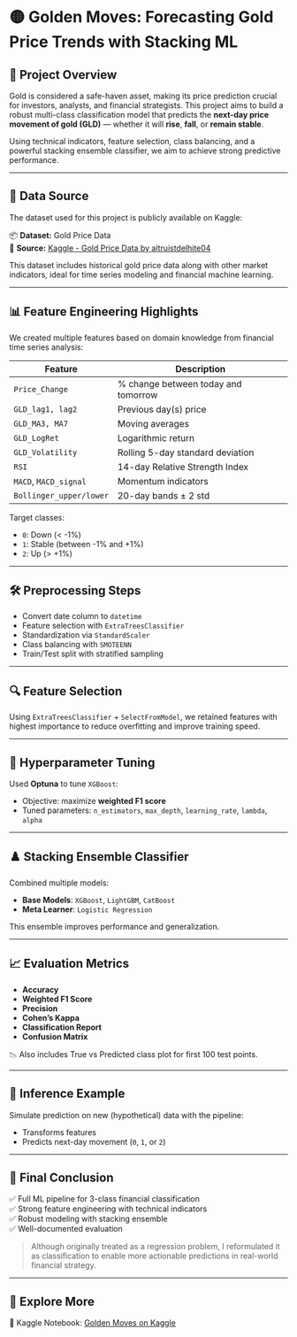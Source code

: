 # 🟡 Golden Moves: Forecasting Gold Price Trends with Stacking ML

## 🧠 Project Overview

Gold is considered a safe-haven asset, making its price prediction crucial for investors, analysts, and financial strategists. This project aims to build a robust multi-class classification model that predicts the **next-day price movement of gold (GLD)** — whether it will **rise**, **fall**, or **remain stable**.

Using technical indicators, feature selection, class balancing, and a powerful stacking ensemble classifier, we aim to achieve strong predictive performance.

---

## 📂 Data Source

The dataset used for this project is publicly available on Kaggle:

📦 **Dataset:** Gold Price Data  
🔗 **Source:** [Kaggle - Gold Price Data by altruistdelhite04](https://www.kaggle.com/datasets/altruistdelhite04/gold-price-data)

This dataset includes historical gold price data along with other market indicators, ideal for time series modeling and financial machine learning.

---

## 📊 Feature Engineering Highlights

We created multiple features based on domain knowledge from financial time series analysis:

| Feature            | Description |
|--------------------|-------------|
| `Price_Change`     | % change between today and tomorrow |
| `GLD_lag1, lag2`   | Previous day(s) price |
| `GLD_MA3, MA7`     | Moving averages |
| `GLD_LogRet`       | Logarithmic return |
| `GLD_Volatility`   | Rolling 5-day standard deviation |
| `RSI`              | 14-day Relative Strength Index |
| `MACD`, `MACD_signal` | Momentum indicators |
| `Bollinger_upper/lower` | 20-day bands ± 2 std |

Target classes:
- `0`: Down (< -1%)
- `1`: Stable (between -1% and +1%)
- `2`: Up (> +1%)

---

## 🛠️ Preprocessing Steps

- Convert date column to `datetime`
- Feature selection with `ExtraTreesClassifier`
- Standardization via `StandardScaler`
- Class balancing with `SMOTEENN`
- Train/Test split with stratified sampling

---

## 🔍 Feature Selection

Using `ExtraTreesClassifier` + `SelectFromModel`, we retained features with highest importance to reduce overfitting and improve training speed.

---

## 🎯 Hyperparameter Tuning

Used **Optuna** to tune `XGBoost`:
- Objective: maximize **weighted F1 score**
- Tuned parameters: `n_estimators`, `max_depth`, `learning_rate`, `lambda`, `alpha`

---

## ♟️ Stacking Ensemble Classifier

Combined multiple models:
- **Base Models**: `XGBoost`, `LightGBM`, `CatBoost`
- **Meta Learner**: `Logistic Regression`

This ensemble improves performance and generalization.

---

## 📈 Evaluation Metrics

- **Accuracy**
- **Weighted F1 Score**
- **Precision**
- **Cohen’s Kappa**
- **Classification Report**
- **Confusion Matrix**

📉 Also includes True vs Predicted class plot for first 100 test points.

---

## 🚀 Inference Example

Simulate prediction on new (hypothetical) data with the pipeline:
- Transforms features
- Predicts next-day movement (`0`, `1`, or `2`)

---

## 🧾 Final Conclusion

✅ Full ML pipeline for 3-class financial classification  
✅ Strong feature engineering with technical indicators  
✅ Robust modeling with stacking ensemble  
✅ Well-documented evaluation

> Although originally treated as a regression problem, I reformulated it as classification to enable more actionable predictions in real-world financial strategy.

---

## 🔗 Explore More

📌 Kaggle Notebook: [Golden Moves on Kaggle](https://www.kaggle.com/code/saalnouramani/gold-price-movement-prediction)  
